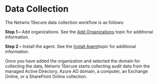 # Data Collection

The Netwrix 1Secure data collection workflow is as follows:

**Step 1 –** Add organizations. See the [Add Organizations](../organizations/addorganizations.md)
topic for additional information.

**Step 2 –** Install the agent. See the [Install Agent](../../install/installagent.md)topic for
additional information.

Once you have added the organization and selected the domain for collecting the data, Netwrix
1Secure starts collecting audit data from the managed Active Directory, Azure AD domain, a computer,
an Exchange Online, or a SharePoint Online collection.
